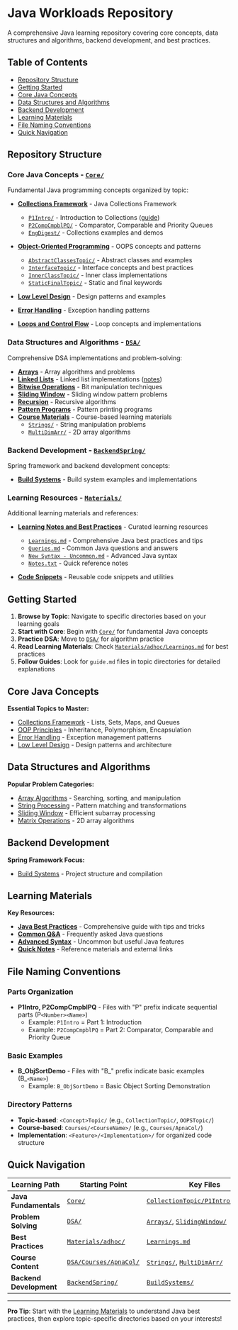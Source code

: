 # Java Workloads Repository

A comprehensive Java learning repository covering core concepts, data structures and algorithms, backend development, and best practices.

## Table of Contents

- [Repository Structure](#repository-structure)
- [Getting Started](#getting-started)
- [Core Java Concepts](#core-java-concepts)
- [Data Structures and Algorithms](#data-structures-and-algorithms)
- [Backend Development](#backend-development)
- [Learning Materials](#learning-materials)
- [File Naming Conventions](#file-naming-conventions)
- [Quick Navigation](#quick-navigation)

## Repository Structure

### Core Java Concepts - [`Core/`](./Core)
Fundamental Java programming concepts organized by topic:

- **[Collections Framework](./Core/CollectionTopic)** - Java Collections Framework
  - [`P1Intro/`](./Core/CollectionTopic/P1Intro) - Introduction to Collections ([guide](./Core/CollectionTopic/P1Intro/guide.md))
  - [`P2CompCmpblPQ/`](./Core/CollectionTopic/P2CompCmpblPQ) - Comparator, Comparable and Priority Queues
  - [`EngDigest/`](./Core/CollectionTopic/EngDigest) - Collections examples and demos

- **[Object-Oriented Programming](./Core/OOPSTopic)** - OOPS concepts and patterns
  - [`AbstractClassesTopic/`](./Core/OOPSTopic/AbstractClassesTopic) - Abstract classes and examples
  - [`InterfaceTopic/`](./Core/OOPSTopic/InterfaceTopic) - Interface concepts and best practices
  - [`InnerClassTopic/`](./Core/OOPSTopic/InnerClassTopic) - Inner class implementations
  - [`StaticFinalTopic/`](./Core/OOPSTopic/StaticFinalTopic) - Static and final keywords

- **[Low Level Design](./Core/LLD)** - Design patterns and examples
- **[Error Handling](./Core/ErrorHandlingTopic)** - Exception handling patterns
- **[Loops and Control Flow](./Core/LoopsTopic)** - Loop concepts and implementations

### Data Structures and Algorithms - [`DSA/`](./DSA)
Comprehensive DSA implementations and problem-solving:

- **[Arrays](./DSA/Arrays)** - Array algorithms and problems
- **[Linked Lists](./DSA/LinkedList)** - Linked list implementations ([notes](./DSA/LinkedList/LL%20Learning%20Notes.md))
- **[Bitwise Operations](./DSA/Bitwise)** - Bit manipulation techniques
- **[Sliding Window](./DSA/SlidingWindow)** - Sliding window pattern problems
- **[Recursion](./DSA/Recursion)** - Recursive algorithms
- **[Pattern Programs](./DSA/Patterns)** - Pattern printing programs
- **[Course Materials](./DSA/Courses/ApnaCol)** - Course-based learning materials
  - [`Strings/`](./DSA/Courses/ApnaCol/Strings) - String manipulation problems
  - [`MultiDimArr/`](./DSA/Courses/ApnaCol/MultiDimArr) - 2D array algorithms

### Backend Development - [`BackendSpring/`](./BackendSpring)
Spring framework and backend development concepts:

- **[Build Systems](./BackendSpring/BuildSystems)** - Build system examples and implementations

### Learning Resources - [`Materials/`](./Materials)
Additional learning materials and references:

- **[Learning Notes and Best Practices](./Materials/adhoc)** - Curated learning resources
  - [`Learnings.md`](./Materials/adhoc/Learnings.md) - Comprehensive Java best practices and tips
  - [`Queries.md`](./Materials/adhoc/Queries.md) - Common Java questions and answers
  - [`New Syntax - Uncommon.md`](./Materials/adhoc/New%20Syntax%20-%20Uncommon.md) - Advanced Java syntax
  - [`Notes.txt`](./Materials/adhoc/Notes.txt) - Quick reference notes

- **[Code Snippets](./Materials/Snippets)** - Reusable code snippets and utilities

## Getting Started

1. **Browse by Topic**: Navigate to specific directories based on your learning goals
2. **Start with Core**: Begin with [`Core/`](./Core) for fundamental Java concepts
3. **Practice DSA**: Move to [`DSA/`](./DSA) for algorithm practice
4. **Read Learning Materials**: Check [`Materials/adhoc/Learnings.md`](./Materials/adhoc/Learnings.md) for best practices
5. **Follow Guides**: Look for `guide.md` files in topic directories for detailed explanations

## Core Java Concepts

**Essential Topics to Master:**
- [Collections Framework](./Core/CollectionTopic) - Lists, Sets, Maps, and Queues
- [OOP Principles](./Core/OOPSTopic) - Inheritance, Polymorphism, Encapsulation
- [Error Handling](./Core/ErrorHandlingTopic) - Exception management patterns
- [Low Level Design](./Core/LLD) - Design patterns and architecture

## Data Structures and Algorithms

**Popular Problem Categories:**
- [Array Algorithms](./DSA/Arrays) - Searching, sorting, and manipulation
- [String Processing](./DSA/Courses/ApnaCol/Strings) - Pattern matching and transformations
- [Sliding Window](./DSA/SlidingWindow) - Efficient subarray processing
- [Matrix Operations](./DSA/Courses/ApnaCol/MultiDimArr) - 2D array algorithms

## Backend Development

**Spring Framework Focus:**
- [Build Systems](./BackendSpring/BuildSystems) - Project structure and compilation

## Learning Materials

**Key Resources:**
- [**Java Best Practices**](./Materials/adhoc/Learnings.md) - Comprehensive guide with tips and tricks
- [**Common Q&A**](./Materials/adhoc/Queries.md) - Frequently asked Java questions
- [**Advanced Syntax**](./Materials/adhoc/New%20Syntax%20-%20Uncommon.md) - Uncommon but useful Java features
- [**Quick Notes**](./Materials/adhoc/Notes.txt) - Reference materials and external links

## File Naming Conventions

### Parts Organization
- **P1Intro, P2CompCmpblPQ** - Files with "P" prefix indicate sequential parts (P`<Number><Name>`)
  - Example: `P1Intro` = Part 1: Introduction
  - Example: `P2CompCmpblPQ` = Part 2: Comparator, Comparable and Priority Queue

### Basic Examples
- **B_ObjSortDemo** - Files with "B_" prefix indicate basic examples (B_`<Name>`)
  - Example: `B_ObjSortDemo` = Basic Object Sorting Demonstration

### Directory Patterns
- **Topic-based**: `<Concept>Topic/` (e.g., `CollectionTopic/`, `OOPSTopic/`)
- **Course-based**: `Courses/<CourseName>/` (e.g., `Courses/ApnaCol/`)
- **Implementation**: `<Feature>/<Implementation>/` for organized code structure

## Quick Navigation

| Learning Path | Starting Point | Key Files |
|---------------|----------------|-----------|
| **Java Fundamentals** | [`Core/`](./Core) | [`CollectionTopic/P1Intro/guide.md`](./Core/CollectionTopic/P1Intro/guide.md) |
| **Problem Solving** | [`DSA/`](./DSA) | [`Arrays/`](./DSA/Arrays), [`SlidingWindow/`](./DSA/SlidingWindow) |
| **Best Practices** | [`Materials/adhoc/`](./Materials/adhoc) | [`Learnings.md`](./Materials/adhoc/Learnings.md) |
| **Course Content** | [`DSA/Courses/ApnaCol/`](./DSA/Courses/ApnaCol) | [`Strings/`](./DSA/Courses/ApnaCol/Strings), [`MultiDimArr/`](./DSA/Courses/ApnaCol/MultiDimArr) |
| **Backend Development** | [`BackendSpring/`](./BackendSpring) | [`BuildSystems/`](./BackendSpring/BuildSystems) |

---

**Pro Tip**: Start with the [Learning Materials](./Materials/adhoc/Learnings.md) to understand Java best practices, then explore topic-specific directories based on your interests!